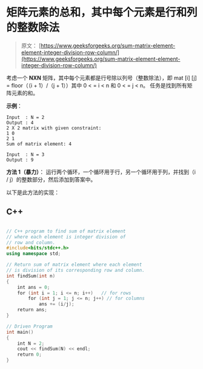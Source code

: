 # 矩阵元素的总和，其中每个元素是行和列的整数除法

> 原文： [https://www.geeksforgeeks.org/sum-matrix-element-element-integer-division-row-column/](https://www.geeksforgeeks.org/sum-matrix-element-element-integer-division-row-column/)

考虑一个 **NXN** 矩阵，其中每个元素都是行号除以列号（整数除法），即 mat [i] [j] = floor（（i + 1）/（j + 1））其中 0 < = i < n 和 0 < = j < n。 任务是找到所有矩阵元素的和。

**示例**：

```
Input  : N = 2
Output : 4
2 X 2 matrix with given constraint:
1 0
2 1
Sum of matrix element: 4

Input  : N = 3
Output : 9

```



**方法 1（暴力）**：
运行两个循环，一个循环用于行，另一个循环用于列，并找到（i / j）的整数部分，然后添加到答案中。

以下是此方法的实现：

## C++ 

```cpp

// C++ program to find sum of matrix element 
// where each element is integer division of 
// row and column. 
#include<bits/stdc++.h> 
using namespace std; 

// Return sum of matrix element where each element 
// is division of its corresponding row and column. 
int findSum(int n) 
{ 
    int ans = 0; 
    for (int i = 1; i <= n; i++)   // for rows 
        for (int j = 1; j <= n; j++) // for columns 
            ans += (i/j); 
    return ans; 
} 

// Driven Program 
int main() 
{ 
    int N = 2; 
    cout << findSum(N) << endl; 
    return 0; 
} 

```